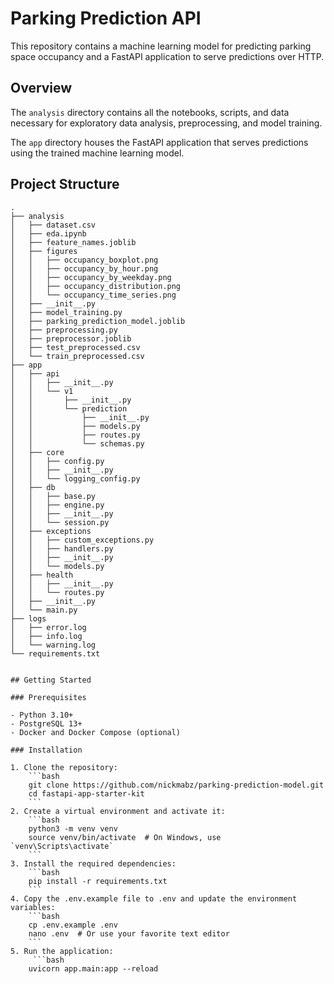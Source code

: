 # Parking Prediction API

This repository contains a machine learning model for predicting parking space occupancy and a FastAPI application to serve predictions over HTTP.

## Overview

The `analysis` directory contains all the notebooks, scripts, and data necessary for exploratory data analysis, preprocessing, and model training.

The `app` directory houses the FastAPI application that serves predictions using the trained machine learning model.

## Project Structure

```plaintext
.
├── analysis
│   ├── dataset.csv
│   ├── eda.ipynb
│   ├── feature_names.joblib
│   ├── figures
│   │   ├── occupancy_boxplot.png
│   │   ├── occupancy_by_hour.png
│   │   ├── occupancy_by_weekday.png
│   │   ├── occupancy_distribution.png
│   │   └── occupancy_time_series.png
│   ├── __init__.py
│   ├── model_training.py
│   ├── parking_prediction_model.joblib
│   ├── preprocessing.py
│   ├── preprocessor.joblib
│   ├── test_preprocessed.csv
│   └── train_preprocessed.csv
├── app
│   ├── api
│   │   ├── __init__.py
│   │   └── v1
│   │       ├── __init__.py
│   │       └── prediction
│   │           ├── __init__.py
│   │           ├── models.py
│   │           ├── routes.py
│   │           └── schemas.py
│   ├── core
│   │   ├── config.py
│   │   ├── __init__.py
│   │   └── logging_config.py
│   ├── db
│   │   ├── base.py
│   │   ├── engine.py
│   │   ├── __init__.py
│   │   └── session.py
│   ├── exceptions
│   │   ├── custom_exceptions.py
│   │   ├── handlers.py
│   │   ├── __init__.py
│   │   └── models.py
│   ├── health
│   │   ├── __init__.py
│   │   └── routes.py
│   ├── __init__.py
│   └── main.py
├── logs
│   ├── error.log
│   ├── info.log
│   └── warning.log
└── requirements.txt


## Getting Started

### Prerequisites

- Python 3.10+
- PostgreSQL 13+
- Docker and Docker Compose (optional)

### Installation

1. Clone the repository:
    ```bash
    git clone https://github.com/nickmabz/parking-prediction-model.git
    cd fastapi-app-starter-kit
    ```
2. Create a virtual environment and activate it:
    ```bash
    python3 -m venv venv
    source venv/bin/activate  # On Windows, use `venv\Scripts\activate`
    ```
3. Install the required dependencies:
    ```bash
    pip install -r requirements.txt
    ```
4. Copy the .env.example file to .env and update the environment variables:
    ```bash 
    cp .env.example .env
    nano .env  # Or use your favorite text editor
    ```
5. Run the application:
     ```bash 
    uvicorn app.main:app --reload